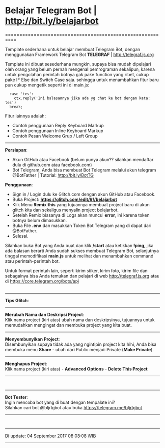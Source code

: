 Belajar Telegram Bot | http://bit.ly/belajarbot
=========================
==========================================================

Template sederhana untuk belajar membuat Telegram Bot, dengan menggunakan Framework Telegram Bot **TELEGRAF** | http://telegraf.js.org

Template ini dibuat sesederhana mungkin, supaya bisa mudah dipelajari oleh orang yang belum pernah mengenal pemrograman sekalipun, karena untuk pengolahan perintah botnya gak pake function yang ribet, cukup pake IF Else dan Switch Case saja. sehingga untuk menambahkan fitur baru pun cukup mengetik seperti ini di main.js:

      case 'tes':
        ctx.reply('Ini balasannya jika ada yg chat ke bot dengan kata: tes')
      break;

Fitur lainnya adalah:
- Contoh penggunaan Reply Keyboard Markup
- Contoh penggunaan Inline Keyboard Markup
- Contoh Pesan Welcome Grup / Left Group


***
**Persiapan**:
- Akun GitHub atau Facebook (belum punya akun?? silahkan mendaftar dulu di github.com atau facebook.com)
- Bot Telegram, Anda bisa membuat Bot Telegram melalui akun telegram @BotFather | Tutorial: http://bit.ly/BotTG


**Penggunaan**:
- Sign in / Login dulu ke Glitch.com dengan akun GitHub atau Facebook.
- Buka Project: **https://glitch.com/edit/#!/belajarbot**
- Klik Menu **Remix this** yang tujuannya membuat project baru di akun glitch kita dan sekaligus menyalin project belajarbot.
- Setelah Remix biasanya di Logs akan muncul **error**, ini karena token botnya belum dimasukkan.
- Buka File **.env** dan masukkan Token Bot Telegram yang di dapat dari @BotFather.
- Selesai. 

Silahkan buka Bot yang Anda buat dan klik **/start** atau ketikkan **!ping**, jika ada balasan berarti Anda sudah sukses membuat Telegram Bot, selanjutnya tinggal memodifikasi **main.js** untuk melihat dan menambahkan command atau perintah-perintah bot.

Untuk format perintah lain, seperti kirim stiker, kirim foto, kirim file dan sebagainya bisa Anda temukan dan pelajari di web http://telegraf.js.org atau di https://core.telegram.org/bots/api
<br><br>



***
**Tips Glitch**: 
***
**Merubah Nama dan Deskripsi Project**:<br>
Klik nama project (kiri atas) ubah nama dan deskripsinya, tujuannya untuk memudahkan mengingat dan membuka project yang kita buat.


***
**Menyembunyikan Project**:<br>
Disembunyikan supaya tidak ada yang ngintipin project kita hihi, Anda bisa membuka menu **Share** - ubah dari Public menjadi Private (**Make Private**).

***
**Menghapus Project**:<br>
Klik nama project (kiri atas) - **Advanced Options** - **Delete This Project**

***
<br>

***
**Bot Tester**:<br>
Ingin mencoba bot yang di buat dengan tempalate ini?<br>
Silahkan cari bot @bljrtgbot atau buka https://telegram.me/bljrtgbot
***

<br>

***
Di update: 04 September 2017 08:08:08 WIB
***